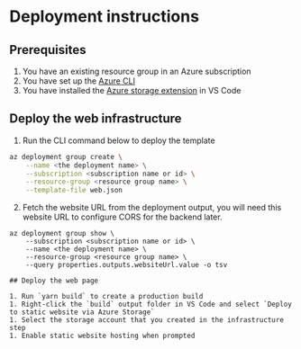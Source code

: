 # Deployment instructions

## Prerequisites

1. You have an existing resource group in an Azure subscription
2. You have set up the [Azure CLI](https://docs.microsoft.com/en-us/cli/azure/install-azure-cli)
3. You have installed the [Azure storage extension](https://marketplace.visualstudio.com/items?itemName=ms-azuretools.vscode-azurestorage) in VS Code

## Deploy the web infrastructure

1. Run the CLI command below to deploy the template

```bash
az deployment group create \
    --name <the deployment name> \
    --subscription <subscription name or id> \
    --resource-group <resource group name> \
    --template-file web.json
```

2. Fetch the website URL from the deployment output, you will need this website URL to configure CORS for the backend later.

```
az deployment group show \
    --subscription <subscription name or id> \
    --name <the deployment name> \
    --resource-group <resource group name> \
    --query properties.outputs.websiteUrl.value -o tsv

## Deploy the web page

1. Run `yarn build` to create a production build
1. Right-click the `build` output folder in VS Code and select `Deploy to static website via Azure Storage`
1. Select the storage account that you created in the infrastructure step
1. Enable static website hosting when prompted
```
